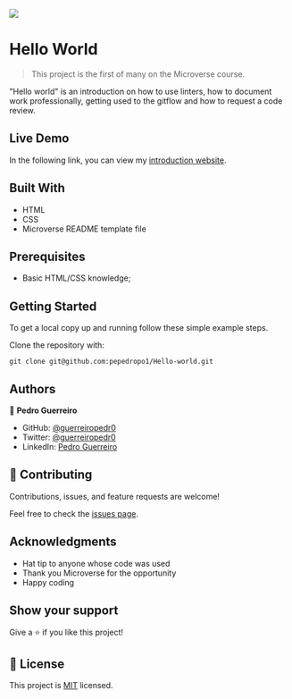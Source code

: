 ![](https://img.shields.io/badge/Microverse-blueviolet)

# Hello World

> This project is the first of many on the Microverse course.

"Hello world" is an introduction on how to use linters, how to document work professionally, getting used to the gitflow and how to request a code review.

## Live Demo

In the following link, you can view my [introduction website](https://pepedropo1.github.io/Hello-world/).

## Built With

- HTML
- CSS
- Microverse README template file

## Prerequisites

- Basic HTML/CSS knowledge;

## Getting Started

To get a local copy up and running follow these simple example steps.

Clone the repository with:

```
git clone git@github.com:pepedropo1/Hello-world.git
```

## Authors

👤 **Pedro Guerreiro**

- GitHub: [@guerreiropedr0](https://github.com/guerreiropedr0)
- Twitter: [@guerreiropedr0](https://twitter.com/guerreiropedr0)
- LinkedIn: [Pedro Guerreiro](https://www.linkedin.com/in/guerreiropedr0/)

## 🤝 Contributing

Contributions, issues, and feature requests are welcome!

Feel free to check the [issues page](../../issues/).

## Acknowledgments

- Hat tip to anyone whose code was used
- Thank you Microverse for the opportunity
- Happy coding

## Show your support

Give a ⭐️ if you like this project!

## 📝 License

This project is [MIT](./MIT.md) licensed.
